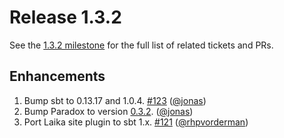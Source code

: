 # Release 1.3.2

See the [1.3.2 milestone] for the full list of related tickets and PRs.

## Enhancements

1. Bump sbt to 0.13.17 and 1.0.4. [#123] ([@jonas])
2. Bump Paradox to version [0.3.2][paradox-0.3.2]. ([@jonas])
3. Port Laika site plugin to sbt 1.x. [#121] ([@rhpvorderman])

[1.3.2 milestone]: https://github.com/sbt/sbt-site/milestone/6
[#121]: https://github.com/sbt/sbt-site/pull/121
[#123]: https://github.com/sbt/sbt-site/pull/123
[paradox-0.3.2]: https://github.com/lightbend/paradox/releases/tag/v0.3.2

[@jonas]: https://github.com/jonas
[@rhpvorderman]: http://github.com/rhpvorderman
